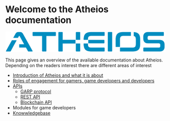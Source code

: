 # Welcome to the Atheios documentation

![Atheios Logo](img/index/atheios_logo.png "The Atheios logo")  

This page gives an overview of the available documentation about Atheios.
Depending on the readers interest there are different areas of interest

* [Introduction of Atheios and what it is about](/introduction/)
* [Roles of engagement for gamers, game developers and developers](/start)
* [APIs](/api/)
    * [GARP protocol](/api/garp/)
    * [REST API](/api/portal/)
    * [Blockchain API](/en/latest/api/api/)
* Modules for game developers
* [Knowwledgebase](gath/)
     